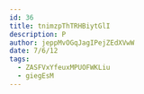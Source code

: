 ```yaml
---
id: 36
title: tnimzpThTRHBiytGlI
description: P
author: jeppMvOGqJagIPejZEdXVwW
date: 7/6/12
tags:
  - ZASFVxYfeuxMPUOFWKLiu
  - giegEsM
---
```

